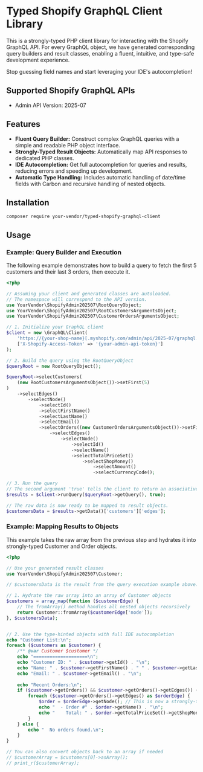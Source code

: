 # Typed Shopify GraphQL Client Library
This is a strongly-typed PHP client library for interacting with the Shopify GraphQL API. For every GraphQL object, we have generated corresponding query builders and result classes, enabling a fluent, intuitive, and type-safe development experience.

Stop guessing field names and start leveraging your IDE's autocompletion!

## Supported Shopify GraphQL APIs
- Admin API Version: 2025-07

## Features
- **Fluent Query Builder:** Construct complex GraphQL queries with a simple and readable PHP object interface.
- **Strongly-Typed Result Objects:** Automatically map API responses to dedicated PHP classes.
- **IDE Autocompletion:** Get full autocompletion for queries and results, reducing errors and speeding up development.
- **Automatic Type Handling:** Includes automatic handling of date/time fields with Carbon and recursive handling of nested objects.

## Installation
`composer require your-vendor/typed-shopify-graphql-client`

## Usage
### Example: Query Builder and Execution
The following example demonstrates how to build a query to fetch the first 5 customers and their last 3 orders, then execute it.

```php
<?php

// Assuming your client and generated classes are autoloaded.
// The namespace will correspond to the API version.
use YourVendor\ShopifyAdmin202507\RootQueryObject;
use YourVendor\ShopifyAdmin202507\RootCustomersArgumentsObject;
use YourVendor\ShopifyAdmin202507\CustomerOrdersArgumentsObject;

// 1. Initialize your GraphQL client
$client = new \GraphQL\Client(
    'https://{your-shop-name}[.myshopify.com/admin/api/2025-07/graphql.json](https://.myshopify.com/admin/api/2025-07/graphql.json)',
    ['X-Shopify-Access-Token' => '{your-admin-api-token}']
);

// 2. Build the query using the RootQueryObject
$queryRoot = new RootQueryObject();

$queryRoot->selectCustomers(
    (new RootCustomersArgumentsObject())->setFirst(5)
)
    ->selectEdges()
        ->selectNode()
            ->selectId()
            ->selectFirstName()
            ->selectLastName()
            ->selectEmail()
            ->selectOrders((new CustomerOrdersArgumentsObject())->setFirst(3))
                ->selectEdges()
                    ->selectNode()
                        ->selectId()
                        ->selectName()
                        ->selectTotalPriceSet()
                            ->selectShopMoney()
                                ->selectAmount()
                                ->selectCurrencyCode();

// 3. Run the query
// The second argument 'true' tells the client to return an associative array.
$results = $client->runQuery($queryRoot->getQuery(), true);

// The raw data is now ready to be mapped to result objects.
$customersData = $results->getData()['customers']['edges'];
```

### Example: Mapping Results to Objects
This example takes the raw array from the previous step and hydrates it into strongly-typed Customer and Order objects.

```php
<?php

// Use your generated result classes
use YourVendor\ShopifyAdmin202507\Customer;

// $customersData is the result from the query execution example above.

// 1. Hydrate the raw array into an array of Customer objects
$customers = array_map(function ($customerEdge) {
    // The fromArray() method handles all nested objects recursively
    return Customer::fromArray($customerEdge['node']);
}, $customersData);


// 2. Use the type-hinted objects with full IDE autocompletion
echo "Customer List:\n";
foreach ($customers as $customer) {
    /** @var Customer $customer */
    echo "====================\n";
    echo "Customer ID: " . $customer->getId() . "\n";
    echo "Name: " . $customer->getFirstName() . " " . $customer->getLastName() . "\n";
    echo "Email: " . $customer->getEmail() . "\n";
    
    echo "Recent Orders:\n";
    if ($customer->getOrders() && $customer->getOrders()->getEdges()) {
        foreach ($customer->getOrders()->getEdges() as $orderEdge) {
            $order = $orderEdge->getNode(); // This is now a strongly-typed Order object
            echo "  - Order #" . $order->getName() . "\n";
            echo "    Total: " . $order->getTotalPriceSet()->getShopMoney()->getAmount() . " " . $order->getTotalPriceSet()->getShopMoney()->getCurrencyCode() . "\n";
        }
    } else {
        echo "  No orders found.\n";
    }
}

// You can also convert objects back to an array if needed
// $customerArray = $customers[0]->asArray();
// print_r($customerArray);
```

